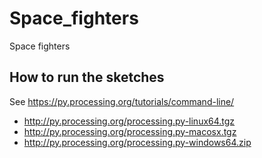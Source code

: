 # Space_fighters

Space fighters

## How to run the sketches

See https://py.processing.org/tutorials/command-line/

- http://py.processing.org/processing.py-linux64.tgz
- http://py.processing.org/processing.py-macosx.tgz
- http://py.processing.org/processing.py-windows64.zip

